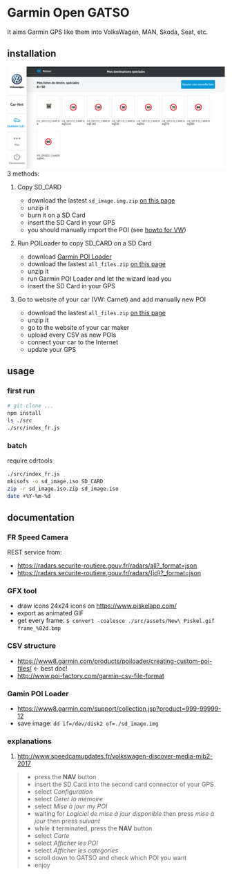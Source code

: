 # Garmin Open GATSO

It aims Garmin GPS like them into VolksWagen, MAN, Skoda, Seat, etc. 


## installation

![VW website](./ScreenShot2018-07-09at18.23.50.png)
3 methods:

1. Copy SD_CARD
    - download the lastest `sd_image.img.zip` [on this page](https://github.com/1e1/Garmin-Open-GATSO/releases)
    - unzip it
    - burn it on a SD Card
    - insert the SD Card in your GPS
    - you should manually import the POI (see [howto for VW](#explanations)) 

2. Run POILoader to copy SD_CARD on a SD Card
    - download [Garmin POI Loader](https://www8.garmin.com/support/collection.jsp?product=999-99999-12)
    - download the lastest `all_files.zip` [on this page](https://github.com/1e1/Garmin-Open-GATSO/releases)
    - unzip it
    - run Garmin POI Loader and let the wizard lead you
    - insert the SD Card in your GPS

3. Go to website of your car (VW: Carnet) and add manually new POI
    - download the lastest `all_files.zip` [on this page](https://github.com/1e1/Garmin-Open-GATSO/releases)
    - unzip it
    - go to the website of your car maker
    - upload every CSV as new POIs
    - connect your car to the Internet
    - update your GPS


## usage

### first run

```bash
# git clone ...
npm install
ls ./src
./src/index_fr.js
```

### batch 

require cdrtools

```bash
./src/index_fr.js
mkisofs -o sd_image.iso SD_CARD
zip -r sd_image.iso.zip sd_image.iso
date +%Y-%m-%d
```


## documentation

### FR Speed Camera
REST service from:
* https://radars.securite-routiere.gouv.fr/radars/all?_format=json
* https://radars.securite-routiere.gouv.fr/radars/{id}?_format=json

### GFX tool
* draw icons 24x24 icons on https://www.piskelapp.com/
* export as animated GIF 
* get every frame: `$ convert -coalesce ./src/assets/New\ Piskel.gif  frame_%02d.bmp`

### CSV structure
* https://www8.garmin.com/products/poiloader/creating-custom-poi-files/ <- best doc! 
* http://www.poi-factory.com/garmin-csv-file-format

### Gamin POI Loader
* https://www8.garmin.com/support/collection.jsp?product=999-99999-12
* save image: `dd if=/dev/disk2 of=./sd_image.img`

### explanations

1. http://www.speedcamupdates.fr/volkswagen-discover-media-mib2-2017
> - press the **NAV** button
> - insert the SD Card into the second card connector of your GPS
> - select *Configuration*
> - select *Gérer la mémoire*
> - select *Mise à jour my POI*
> - waiting for *Logiciel de mise à jour disponible* then press *mise à jour* then press *suivant*
> - while it terminated, press the **NAV** button
> - select *Carte*
> - select *Afficher les POI*
> - select *Afficher les catégories*
> - scroll down to GATSO and check which POI you want
> - enjoy
